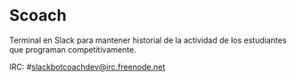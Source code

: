 # Scoach
Terminal en Slack para mantener historial de la actividad de los estudiantes que programan competitivamente.



IRC: #slackbotcoachdev@irc.freenode.net
